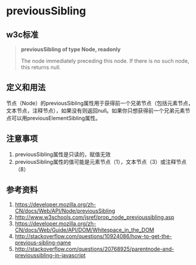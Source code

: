 # previousSibling

## w3c标准
> **previousSibling of type Node, readonly**
>
>  The node immediately preceding this node. If there is no such node, this returns null.

## 定义和用法
节点（Node）的previousSibling属性用于获得前一个兄弟节点（包括元素节点，文本节点，注释节点），如果没有则返回null。如果你只想获得前一个兄弟元素节点可以用previousElementSibling属性。

## 注意事项
1. previousSibling属性是只读的，赋值无效
2. previousSibling属性的值可能是元素节点（1），文本节点（3）或注释节点（8）

## 参考资料
1. https://developer.mozilla.org/zh-CN/docs/Web/API/Node/previousSibling
2. http://www.w3schools.com/jsref/prop_node_previoussibling.asp
3. https://developer.mozilla.org/zh-CN/docs/Web/Guide/API/DOM/Whitespace_in_the_DOM
4. http://stackoverflow.com/questions/10924086/how-to-get-the-previous-sibling-name
5. http://stackoverflow.com/questions/20768925/parentnode-and-previoussibling-in-javascript
